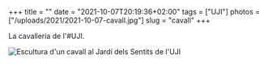 +++
title = ""
date = "2021-10-07T20:19:36+02:00"
tags = ["UJI"]
photos = ["/uploads/2021/2021-10-07-cavall.jpg"]
slug = "cavall"
+++

La cavalleria de l'#UJI.

<img alt="Escultura d'un cavall al Jardí dels Sentits de l'UJI" src="/uploads/2021/2021-10-07-cavall.jpg">
